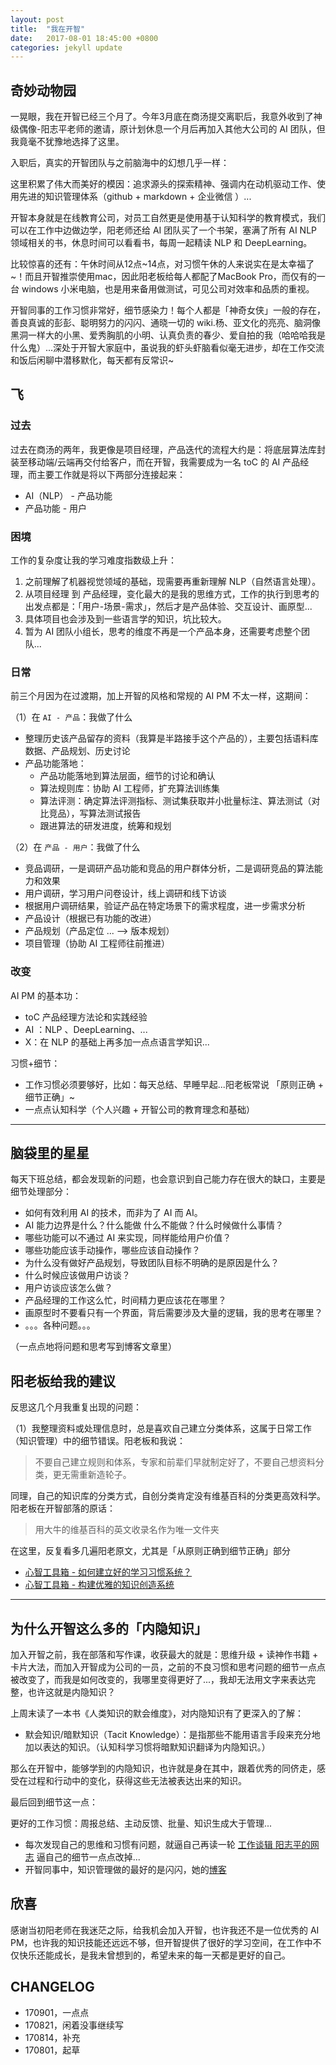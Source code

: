 ```yaml
---
layout: post
title:  "我在开智"
date:   2017-08-01 18:45:00 +0800
categories: jekyll update
---
```


## 奇妙动物园

一晃眼，我在开智已经三个月了。今年3月底在商汤提交离职后，我意外收到了神级偶像-阳志平老师的邀请，原计划休息一个月后再加入其他大公司的 AI 团队，但我竟毫不犹豫地选择了这里。

入职后，真实的开智团队与之前脑海中的幻想几乎一样：

这里积累了伟大而美好的模因：追求源头的探索精神、强调内在动机驱动工作、使用先进的知识管理体系（github + markdown + 企业微信 ）...

开智本身就是在线教育公司，对员工自然更是使用基于认知科学的教育模式，我们可以在工作中边做边学，阳老师还给 AI 团队买了一个书架，塞满了所有 AI NLP 领域相关的书，休息时间可以看看书，每周一起精读 NLP 和 DeepLearning。

比较惊喜的还有：午休时间从12点~14点，对习惯午休的人来说实在是太幸福了~！而且开智推崇使用mac，因此阳老板给每人都配了MacBook Pro，而仅有的一台 windows 小米电脑，也是用来备用做测试，可见公司对效率和品质的重视。


开智同事的工作习惯非常好，细节感染力！每个人都是「神奇女侠」一般的存在，善良真诚的彭彭、聪明努力的闪闪、通晓一切的 wiki.杨、亚文化的亮亮、脑洞像黑洞一样大的小黑、爱秀胸肌的小明、认真负责的春少、爱自拍的我（哈哈哈我是什么鬼）...深处于开智大家庭中，虽说我的虾头虾脑看似毫无进步，却在工作交流和饭后闲聊中潜移默化，每天都有反常识~

## 飞

### 过去

过去在商汤的两年，我更像是项目经理，产品迭代的流程大约是：将底层算法库封装至移动端/云端再交付给客户，而在开智，我需要成为一名 toC 的 AI 产品经理，而主要工作就是将以下两部分连接起来：

- AI（NLP） - 产品功能
- 产品功能 - 用户

### 困境

工作的复杂度让我的学习难度指数级上升：

1. 之前理解了机器视觉领域的基础，现需要再重新理解 NLP（自然语言处理）。
2. 从项目经理 到 产品经理，变化最大的是我的思维方式，工作的执行到思考的出发点都是：「用户-场景-需求」，然后才是产品体验、交互设计、画原型...
3. 具体项目也会涉及到一些语言学的知识，坑比较大。
4. 暂为 AI 团队小组长，思考的维度不再是一个产品本身，还需要考虑整个团队...


### 日常

前三个月因为在过渡期，加上开智的风格和常规的 AI PM 不太一样，这期间：


（1）在 `AI - 产品`：我做了什么

- 整理历史该产品留存的资料（我算是半路接手这个产品的），主要包括语料库数据、产品规划、历史讨论
- 产品功能落地：
	- 产品功能落地到算法层面，细节的讨论和确认
	- 算法规则库：协助 AI 工程师，扩充算法训练集
	- 算法评测：确定算法评测指标、测试集获取并小批量标注、算法测试（对比竞品），写算法测试报告
	- 跟进算法的研发进度，统筹和规划

（2）在 `产品 - 用户`：我做了什么

- 竞品调研，一是调研产品功能和竞品的用户群体分析，二是调研竞品的算法能力和效果
- 用户调研，学习用户问卷设计，线上调研和线下访谈
- 根据用户调研结果，验证产品在特定场景下的需求程度，进一步需求分析
- 产品设计（根据已有功能的改进）
- 产品规划（产品定位 ... --> 版本规划）
- 项目管理（协助 AI 工程师往前推进）

### 改变

AI PM 的基本功：

- toC 产品经理方法论和实践经验
- AI ：NLP 、DeepLearning、...
- X：在 NLP 的基础上再多加一点点语言学知识...

习惯+细节：

- 工作习惯必须要够好，比如：每天总结、早睡早起...阳老板常说 「原则正确 + 细节正确」~
- 一点点认知科学（个人兴趣 + 开智公司的教育理念和基础）


---

## 脑袋里的星星

每天下班总结，都会发现新的问题，也会意识到自己能力存在很大的缺口，主要是细节处理部分：

- 如何有效利用 AI 的技术，而非为了 AI 而 AI。
-  AI 能力边界是什么？什么能做 什么不能做？什么时候做什么事情？
- 哪些功能可以不通过 AI 来实现，同样能给用户价值？
- 哪些功能应该手动操作，哪些应该自动操作？
- 为什么没有做好产品规划，导致团队目标不明确的是原因是什么？
- 什么时候应该做用户访谈？
- 用户访谈应该怎么做？
- 产品经理的工作这么忙，时间精力更应该花在哪里？
- 画原型时不要看只有一个界面，背后需要涉及大量的逻辑，我的思考在哪里？
- 。。。各种问题。。。

（一点点地将问题和思考写到博客文章里）


## 阳老板给我的建议

反思这几个月我重复出现的问题：

（1）我整理资料或处理信息时，总是喜欢自己建立分类体系，这属于日常工作（知识管理）中的细节错误。阳老板和我说：

> 不要自己建立规则和体系，专家和前辈们早就制定好了，不要自己想资料分类，更无需重新造轮子。

同理，自己的知识库的分类方式，自创分类肯定没有维基百科的分类更高效科学。阳老板在开智部落的原话：

> 用大牛的维基百科的英文收录名作为唯一文件夹

在这里，反复看多几遍阳老原文，尤其是「从原则正确到细节正确」部分

- [心智工具箱 - 如何建立好的学习习惯系统？](https://mp.weixin.qq.com/s?__biz=MzA3MzM0MjUyMQ==&mid=2652149581&idx=1&sn=375d83f78448d8b987d5aa720d0401ae&chksm=84f0bc1bb387350d96e5bc0621f3f3bdf005869da49812ad1360e28e2fa26516248bb3b375a3&mpshare=1&scene=1&srcid=0821phuqz4uKoMgVm1zlTA6u&key=9d7a2a43293777bc728af326fe42585955970d50cd0aeaa6ce864eeffcac1bb8c5173ceb538a068819dc3b17e814f81a3201728dc81aa68383fc9695dfe307107034725273663de7863d3039f39a04b3&ascene=0&uin=OTYyNDg4NjIx&devicetype=iMac+MacBookPro14%2C1+OSX+OSX+10.12.5+build(16F2073)&version=12020810&nettype=WIFI&fontScale=100&pass_ticket=jVQTYlhOF09vU%2BERy2i1HzAL4NF1r4DMJx9Nrp9jKFpJuluWLhAmCwDAOrrQ37Rc)
- [心智工具箱 - 构建优雅的知识创造系统](https://mp.weixin.qq.com/s?__biz=MzA3MzM0MjUyMQ==&mid=2652149604&idx=1&sn=3c96ebfe992694e5c57affe9ef5ba33f&chksm=84f0bc32b38735240509f604f8d8e50ab591a09290ca03d91960f174e1ea0448455b327e41a1&mpshare=1&scene=1&srcid=0821g1BA68nlzYutH7flg66F&key=ec2bfb07aacba6873c32bad3bd0227a90b851469a1ebb5fc697e830da38965edd48a3a1fb440887c4d6d505f1eeeeac634fdd2936c75929814b8c65d1b4060a40af77f6e35cf3c5309540fdca6cb1843&ascene=0&uin=OTYyNDg4NjIx&devicetype=iMac+MacBookPro14%2C1+OSX+OSX+10.12.5+build(16F2073)&version=12020810&nettype=WIFI&fontScale=100&pass_ticket=jVQTYlhOF09vU%2BERy2i1HzAL4NF1r4DMJx9Nrp9jKFpJuluWLhAmCwDAOrrQ37Rc)


---

## 为什么开智这么多的「内隐知识」


加入开智之前，我在部落和写作课，收获最大的就是：思维升级 + 读神作书籍 + 卡片大法，而加入开智成为公司的一员，之前的不良习惯和思考问题的细节一点点被改变了，而我是如何改变的，我哪里变得更好了...，我却无法用文字来表达完整，也许这就是内隐知识？

上周末读了一本书《人类知识的默会维度》，对内隐知识有了更深入的了解：

- 默会知识/暗默知识（Tacit Knowledge）：是指那些不能用语言手段来充分地加以表达的知识。（认知科学习惯将暗默知识翻译为内隐知识。）

那么在开智中，能够学到的内隐知识，也许就是身在其中，跟着优秀的同侪走，感受在过程和行动中的变化，获得这些无法被表达出来的知识。

最后回到细节这一点：

更好的工作习惯：周报总结、主动反馈、批量、知识生成大于管理...

- 每次发现自己的思维和习惯有问题，就逼自己再读一轮 [工作谈辑 阳志平的网志](http://www.yangzhiping.com/worksmarter/README) 逼自己的细节一点点改掉...
- 开智同事中，知识管理做的最好的是闪闪，她的[博客](http://ishanshan.top/)

## 欣喜

感谢当初阳老师在我迷茫之际，给我机会加入开智，也许我还不是一位优秀的 AI PM，也许我的知识技能还远远不够，但开智提供了很好的学习空间，在工作中不仅快乐还能成长，是我未曾想到的，希望未来的每一天都是更好的自己。


## CHANGELOG


- 170901，一点点
- 170821，闲着没事继续写
- 170814，补充
- 170801，起草 
